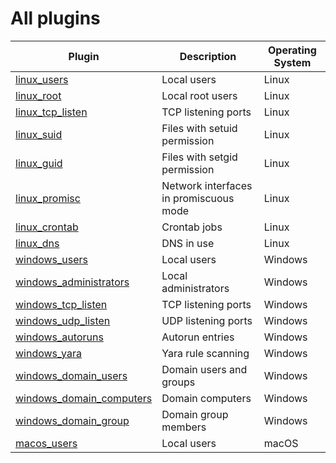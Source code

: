 # All plugins

| Plugin | Description | Operating System |
| ---- | ---- |  ---- |
| [linux_users](linux-plugins/users) | Local users | Linux |
| [linux_root](linux-plugins/root) | Local root users | Linux |
| [linux_tcp_listen](linux-plugins/tcp_listen) | TCP listening ports | Linux |
| [linux_suid](linux-plugins/suid) | Files with setuid permission | Linux |
| [linux_guid](linux-plugins/guid) | Files with setgid permission | Linux |
| [linux_promisc](linux-plugins/promisc) | Network interfaces in promiscuous mode | Linux |
| [linux_crontab](linux-plugins/crontab) | Crontab jobs | Linux |
| [linux_dns](linux-plugins/dns) | DNS in use | Linux |
| [windows_users](windows/users) | Local users | Windows |
| [windows_administrators](windows-plugins/administrators) | Local administrators | Windows |
| [windows_tcp_listen](windows-plugins/tcp_listen) | TCP listening ports | Windows |
| [windows_udp_listen](windows-plugins/udp_listen) | UDP listening ports | Windows |
| [windows_autoruns](windows-plugins/autoruns) | Autorun entries | Windows |
| [windows_yara](windows-plugins/yara) | Yara rule scanning | Windows |
| [windows_domain_users](windows-plugins/domain_users) | Domain users and groups | Windows |
| [windows_domain_computers](windows-plugins/domain_computers) | Domain computers | Windows |
| [windows_domain_group](windows-plugins/domain_group) | Domain group members | Windows |
| [macos_users](macos-plugins/users) | Local users | macOS |
